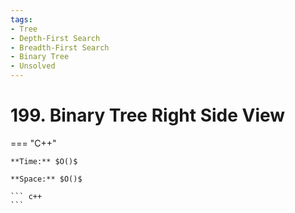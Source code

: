 ```yaml
---
tags:
- Tree
- Depth-First Search
- Breadth-First Search
- Binary Tree
- Unsolved
---
```



# 199. Binary Tree Right Side View

=== "C++"

    **Time:** $O()$

    **Space:** $O()$

    ``` c++
    ```